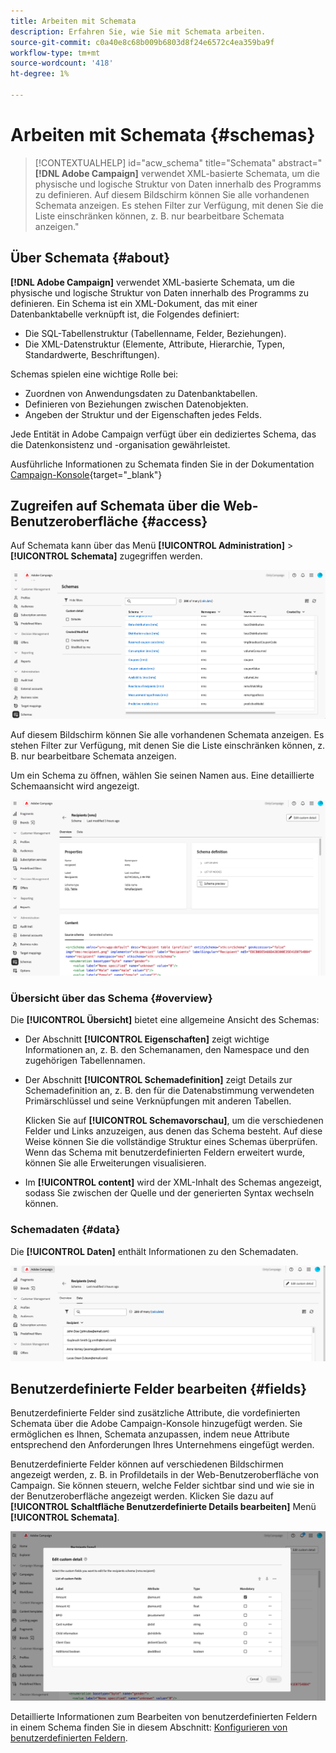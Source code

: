 ```yaml
---
title: Arbeiten mit Schemata
description: Erfahren Sie, wie Sie mit Schemata arbeiten.
source-git-commit: c0a40e8c68b009b6803d8f24e6572c4ea359ba9f
workflow-type: tm+mt
source-wordcount: '418'
ht-degree: 1%

---
```


# Arbeiten mit Schemata {#schemas}

>[!CONTEXTUALHELP]
>id="acw_schema"
>title="Schemata"
>abstract="**[!DNL Adobe Campaign]** verwendet XML-basierte Schemata, um die physische und logische Struktur von Daten innerhalb des Programms zu definieren. Auf diesem Bildschirm können Sie alle vorhandenen Schemata anzeigen. Es stehen Filter zur Verfügung, mit denen Sie die Liste einschränken können, z. B. nur bearbeitbare Schemata anzeigen."

## Über Schemata {#about}

**[!DNL Adobe Campaign]** verwendet XML-basierte Schemata, um die physische und logische Struktur von Daten innerhalb des Programms zu definieren. Ein Schema ist ein XML-Dokument, das mit einer Datenbanktabelle verknüpft ist, die Folgendes definiert:

* Die SQL-Tabellenstruktur (Tabellenname, Felder, Beziehungen).
* Die XML-Datenstruktur (Elemente, Attribute, Hierarchie, Typen, Standardwerte, Beschriftungen).

Schemas spielen eine wichtige Rolle bei:

* Zuordnen von Anwendungsdaten zu Datenbanktabellen.
* Definieren von Beziehungen zwischen Datenobjekten.
* Angeben der Struktur und der Eigenschaften jedes Felds.

Jede Entität in Adobe Campaign verfügt über ein dediziertes Schema, das die Datenkonsistenz und -organisation gewährleistet.

Ausführliche Informationen zu Schemata finden Sie in der Dokumentation [Campaign-Konsole](https://experienceleague.adobe.com/de/docs/campaign/campaign-v8/developer/shemas-forms/schemas){target="_blank"}

## Zugreifen auf Schemata über die Web-Benutzeroberfläche {#access}

Auf Schemata kann über das Menü **[!UICONTROL Administration]** > **[!UICONTROL Schemata]** zugegriffen werden.

![](assets/schemas-list.png)

Auf diesem Bildschirm können Sie alle vorhandenen Schemata anzeigen. Es stehen Filter zur Verfügung, mit denen Sie die Liste einschränken können, z. B. nur bearbeitbare Schemata anzeigen.

Um ein Schema zu öffnen, wählen Sie seinen Namen aus. Eine detaillierte Schemaansicht wird angezeigt.

![](assets/schema-details.png)

### Übersicht über das Schema {#overview}

Die **[!UICONTROL Übersicht]** bietet eine allgemeine Ansicht des Schemas:

* Der Abschnitt **[!UICONTROL Eigenschaften]** zeigt wichtige Informationen an, z. B. den Schemanamen, den Namespace und den zugehörigen Tabellennamen.

* Der Abschnitt **[!UICONTROL Schemadefinition]** zeigt Details zur Schemadefinition an, z. B. den für die Datenabstimmung verwendeten Primärschlüssel und seine Verknüpfungen mit anderen Tabellen.

  Klicken Sie auf **[!UICONTROL Schemavorschau]**, um die verschiedenen Felder und Links anzuzeigen, aus denen das Schema besteht. Auf diese Weise können Sie die vollständige Struktur eines Schemas überprüfen. Wenn das Schema mit benutzerdefinierten Feldern erweitert wurde, können Sie alle Erweiterungen visualisieren.

* Im **[!UICONTROL content]** wird der XML-Inhalt des Schemas angezeigt, sodass Sie zwischen der Quelle und der generierten Syntax wechseln können.

### Schemadaten {#data}

Die **[!UICONTROL Daten]** enthält Informationen zu den Schemadaten.

![](assets/schemas-data.png)

## Benutzerdefinierte Felder bearbeiten {#fields}

Benutzerdefinierte Felder sind zusätzliche Attribute, die vordefinierten Schemata über die Adobe Campaign-Konsole hinzugefügt werden. Sie ermöglichen es Ihnen, Schemata anzupassen, indem neue Attribute entsprechend den Anforderungen Ihres Unternehmens eingefügt werden.

Benutzerdefinierte Felder können auf verschiedenen Bildschirmen angezeigt werden, z. B. in Profildetails in der Web-Benutzeroberfläche von Campaign. Sie können steuern, welche Felder sichtbar sind und wie sie in der Benutzeroberfläche angezeigt werden. Klicken Sie dazu auf **[!UICONTROL Schaltfläche Benutzerdefinierte Details bearbeiten]** Menü **[!UICONTROL Schemata]**.

![](assets/schemas-custom.png)

Detaillierte Informationen zum Bearbeiten von benutzerdefinierten Feldern in einem Schema finden Sie in diesem Abschnitt: [Konfigurieren von benutzerdefinierten Feldern](../administration/custom-fields.md).
